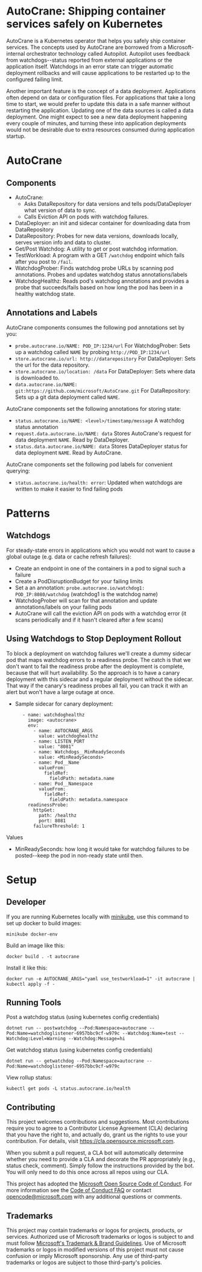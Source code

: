 
# AutoCrane: Shipping container services safely on Kubernetes

AutoCrane is a Kubernetes operator that helps you safely ship container services. The concepts used by AutoCrane are borrowed from a Microsoft-internal orchestrator technology called Autopilot. Autopilot uses feedback from watchdogs--status reported from external applications or the application itself. Watchdogs in an error state can trigger automatic deployment rollbacks and will cause applications to be restarted up to the configured failing limit.

Another important feature is the concept of a data deployment. Applications often depend on data or configuration files. For applications that take a long time to start, we would prefer to update this data in a safe manner without restarting the application. Updating one of the data sources is called a data deployment. One might expect to see a new data deployment happening every couple of minutes, and turning these into application deployments would not be desirable due to extra resources consumed during application startup.

# AutoCrane

## Components
  - AutoCrane:
    - Asks DataRepository for data versions and tells pods/DataDeployer what version of data to sync.
    - Calls Eviction API on pods with watchdog failures.
  - DataDeployer: an init and sidecar container for downloading data from DataRepository
  - DataRepository: Probes for new data versions, downloads locally, serves version info and data to cluster.
  - Get/Post Watchdog: A utility to get or post watchdog information.
  - TestWorkload: A program with a GET `/watchdog` endpoint which fails after you post to `/fail`.
  - WatchdogProber: Finds watchdog probe URLs by scanning pod annotations. Probes and updates watchdog status annotations/labels
  - WatchdogHealthz: Reads pod's watchdog annotations and provides a probe that succeeds/fails based on how long the pod has been in a healthy watchdog state.

## Annotations and Labels

AutoCrane components consumes the following pod annotations set by you:
  - `probe.autocrane.io/NAME: POD_IP:1234/url` For WatchdogProber: Sets up a watchdog called `NAME` by probing `http://POD_IP:1234/url`
  - `store.autocrane.io/url: http://datarepository` For DataDeployer: Sets the url for the data repository.
  - `store.autocrane.io/location: /data` For DataDeployer: Sets where data is downloaded to.
  - `data.autocrane.io/NAME: git:https://github.com/microsoft/AutoCrane.git` For DataRepository: Sets up a git data deployment called `NAME`.

AutoCrane components set the following annotations for storing state:
  - `status.autocrane.io/NAME: <level>/timestamp/message` A watchdog status annotation
  - `request.data.autocrane.io/NAME: data` Stores AutoCrane's request for data deployment `NAME`. Read by DataDeployer.
  - `status.data.autocrane.io/NAME: data` Stores DataDeployer status for data deployment `NAME`. Read by AutoCrane.

AutoCrane components set the following pod labels for convenient querying:
  - `status.autocrane.io/health: error`: Updated when watchdogs are written to make it easier to find failing pods

# Patterns

## Watchdogs

For steady-state errors in applications which you would not want to cause a global outage (e.g. data or cache refresh failures):
  - Create an endpoint in one of the containers in a pod to signal such a failure
  - Create a PodDisruptionBudget for your failing limits
  - Set a an annotation: `probe.autocrane.io/watchdog1: POD_IP:8080/watchdog` (watchdog1 is the watchdog name)
  - WatchdogProber will scan for that annotation and update annotations/labels on your failing pods
  - AutoCrane will call the eviction API on pods with a watchdog error (it scans periodically and if it hasn't cleared after a few scans)


## Using Watchdogs to Stop Deployment Rollout

To block a deployment on watchdog failures we'll create a dummy sidecar pod that maps watchdog errors to a readiness probe.
The catch is that we don't want to fail the readiness probe after the deployment is complete, because that will hurt availability.
So the approach is to have a canary deployment with this sidecar and a regular deployment without the sidecar.
That way if the canary's readiness probes all fail, you can track it with an alert but won't have a large outage at once.

  - Sample sidecar for canary deployment:
```
      - name: watchdoghealthz
        image: <autocrane>
        env:
          - name: AUTOCRANE_ARGS
            value: watchdoghealthz
          - name: LISTEN_PORT
            value: "8081"
          - name: Watchdogs__MinReadySeconds
            value: <MinReadySeconds>
          - name: Pod__Name
            valueFrom:
              fieldRef:
                fieldPath: metadata.name
          - name: Pod__Namespace
            valueFrom:
              fieldRef:
                fieldPath: metadata.namespace
        readinessProbe:
          httpGet:
            path: /healthz
            port: 8081
          failureThreshold: 1
```

Values
  - MinReadySeconds: how long it would take for watchdog failures to be posted--keep the pod in non-ready state until then.

# Setup

## Developer

If you are running Kubernetes locally with [minikube](https://github.com/kubernetes/minikube/releases), use this command to set up docker to build images:

`minikube docker-env`

Build an image like this:

`docker build . -t autocrane`

Install it like this:

`docker run -e AUTOCRANE_ARGS="yaml use_testworkload=1" -it autocrane | kubectl apply -f -`

## Running Tools

Post a watchdog status (using kubernetes config credentials)

`dotnet run -- postwatchdog --Pod:Namespace=autocrane --Pod:Name=watchdoglistener-6957bbc9cf-w979c --Watchdog:Name=test --Watchdog:Level=Warning --Watchdog:Message=hi`

Get watchdog status (using kubernetes config credentials)

`dotnet run -- getwatchdog --Pod:Namespace=autocrane --Pod:Name=watchdoglistener-6957bbc9cf-w979c`

View rollup status:

`kubectl get pods -L status.autocrane.io/health`





## Contributing

This project welcomes contributions and suggestions.  Most contributions require you to agree to a
Contributor License Agreement (CLA) declaring that you have the right to, and actually do, grant us
the rights to use your contribution. For details, visit https://cla.opensource.microsoft.com.

When you submit a pull request, a CLA bot will automatically determine whether you need to provide
a CLA and decorate the PR appropriately (e.g., status check, comment). Simply follow the instructions
provided by the bot. You will only need to do this once across all repos using our CLA.

This project has adopted the [Microsoft Open Source Code of Conduct](https://opensource.microsoft.com/codeofconduct/).
For more information see the [Code of Conduct FAQ](https://opensource.microsoft.com/codeofconduct/faq/) or
contact [opencode@microsoft.com](mailto:opencode@microsoft.com) with any additional questions or comments.

## Trademarks

This project may contain trademarks or logos for projects, products, or services. Authorized use of Microsoft 
trademarks or logos is subject to and must follow 
[Microsoft's Trademark & Brand Guidelines](https://www.microsoft.com/en-us/legal/intellectualproperty/trademarks/usage/general).
Use of Microsoft trademarks or logos in modified versions of this project must not cause confusion or imply Microsoft sponsorship.
Any use of third-party trademarks or logos are subject to those third-party's policies.

